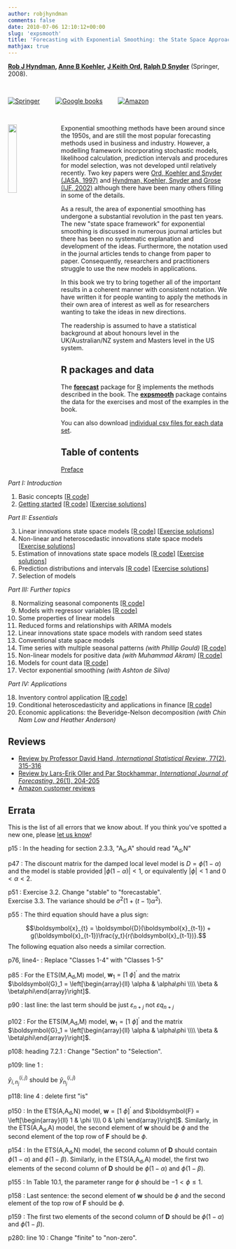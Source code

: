```yaml
---
author: robjhyndman
comments: false
date: 2010-07-06 12:10:12+00:00
slug: 'expsmooth'
title: 'Forecasting with Exponential Smoothing: the State Space Approach'
mathjax: true
---
```


**[Rob J Hyndman](http://robjhyndman.com), [Anne B Koehler](http://www.fsb.muohio.edu/directory/koehleab), [J Keith Ord](https://gufaculty360.georgetown.edu/s/faculty-profile?netid=ordk), [Ralph D Snyder](https://research.monash.edu/en/persons/ralph-snyder)** (Springer, 2008).

&nbsp;&nbsp;&nbsp;&nbsp;&nbsp;&nbsp;&nbsp;

[![Springer](springer.png)](https://www.springer.com/us/book/9783540719168)
&nbsp;&nbsp;&nbsp;&nbsp;&nbsp;&nbsp;&nbsp;
[![Google books](google_books.png)](https://books.google.com/books?id=GSyzox8Lu9YC&lpg=PP1&pg=PP1)
&nbsp;&nbsp;&nbsp;&nbsp;&nbsp;&nbsp;&nbsp;
[![Amazon](amazon.png)](http://amzn.com/3540719164/?tag=otexts-20)

&nbsp;&nbsp;&nbsp;&nbsp;&nbsp;&nbsp;&nbsp;

<a href="http://amzn.com/3540719164/?tag=otexts-20"><img src='/img/expsmooth.jpg' width=20% align='left' style="margin-right: 20px; margin-bottom: 20px;"></a>

Exponential smoothing methods have been around since the 1950s, and are still the most popular forecasting methods used in business and industry. However, a modelling framework incorporating stochastic models, likelihood calculation, prediction intervals and procedures for model selection, was not developed until relatively recently. Two key papers were [Ord, Koehler and Snyder (JASA, 1997)](https://www.jstor.org/stable/2965433) and [Hyndman, Koehler, Snyder and Grose (IJF, 2002)](http://robjhyndman.com/papers/hksg) although there have been many others filling in some of the details.

As a result, the area of exponential smoothing has undergone a substantial revolution in the past ten years. The new "state space framework" for exponential smoothing is discussed in numerous journal articles but there has been no systematic explanation and development of the ideas. Furthermore, the notation used in the journal articles tends to change from paper to paper. Consequently, researchers and practitioners struggle to use the new models in applications.

In this book we try to bring together all of the important results in a coherent manner with consistent notation. We have written it for people wanting to apply the methods in their own area of interest as well as for researchers wanting to take the ideas in new directions.

The readership is assumed to have a statistical background at about honours level in the UK/Australian/NZ system and Masters level in the US system.

## R packages and data

The [**forecast**](http://pkg.robjhyndman.com/forecast) package for [R](http://www.r-project.org) implements the methods described in the book. The [**expsmooth**](http://pkg.robjhyndman.com/expsmooth) package contains the data for the exercises and most of the examples in the book.

You can also download [individual csv files for each data set](expsmooth_data.zip).

## Table of contents

[Preface](expsmooth_preface.pdf)

*Part I: Introduction*

 1. Basic concepts [[R code]](chap01.R)
 2. [Getting started](expsmooth_ch2.pdf) [[R code]](chap02.R) [[Exercise solutions](ch2_solutions.pdf)]

*Part II: Essentials*

 3. Linear innovations state space models [[R code]](chap03.R) [[Exercise solutions](ch3_solutions.pdf)]
 4. Non-linear and heteroscedastic innovations state space models [[Exercise solutions](ch4_solutions.pdf)]
 5. Estimation of innovations state space models [[R code]](chap05.R) [[Exercise solutions](ch5_solutions.pdf)]
 6. Prediction distributions and intervals [[R code]](chap06.R) [[Exercise solutions](ch6_solutions.pdf)]
 7. Selection of models

*Part III: Further topics*

 8. Normalizing seasonal components [[R code]](chap08.R)
 9. Models with regressor variables [[R code]](chap09.R)
 10. Some properties of linear models
 11. Reduced forms and relationships with ARIMA models
 12. Linear innovations state space models with random seed states
 13. Conventional state space models
 14. Time series with multiple seasonal patterns *(with Phillip Gould)* [[R code]](chap14.R)
 15. Non-linear models for positive data *(with Muhammad Akram)* [[R code]](chap15.R)
 16. Models for count data [[R code]](chap16.R)
 17. Vector exponential smoothing *(with Ashton de Silva)*

*Part IV: Applications*

 18. Inventory control application [[R code]](chap18.R)
 19. Conditional heteroscedasticity and applications in finance [[R code]](chap19.R)
 20. Economic applications: the Beveridge-Nelson decomposition *(with Chin Nam Low and Heather Anderson)*

## Reviews

 * [Review by Professor David Hand, *International Statistical Review*, 77(2), 315-316](https://doi.org/10.1111/j.1751-5823.2009.00085_17.x)
 * [Review by Lars-Erik Oller and Par Stockhammar, *International Journal of Forecasting*, 26(1), 204-205](https://doi.org/10.1016/j.ijforecast.2009.09.005)
 * [Amazon customer reviews](http://www.amazon.com/Forecasting-Exponential-Smoothing-Approach-Statistics/product-reviews/3540719164?tag=otexts-20)


## Errata

This is the list of all errors that we know about. If you think you've spotted a new one, please [let us know](mailto:Rob.Hyndman@monash.edu?Subject=Errata)!

p15
: In the heading for section 2.3.3, "A<sub>d</sub>,A" should read "A<sub>d</sub>,N"

p47
: The discount matrix for the damped local level model is $D=\phi(1-\alpha)$ and the model is stable provided $|\phi(1-\alpha)|<1$, or equivalently $|\phi|<1$ and $0 < \alpha < 2$.

p51
: Exercise 3.2. Change "stable" to "forecastable".<br>
Exercise 3.3. The variance should be $\sigma^2(1+(t-1)\alpha^2)$.

p55
: The third equation should have a plus sign:
    <div>
    $$\boldsymbol{x}_{t} = \boldsymbol{D}(\boldsymbol{x}_{t-1}) + g(\boldsymbol{x}_{t-1})\frac{y_t}{r(\boldsymbol{x}_{t-1})}.$$
    </div>
    The following equation also needs a similar correction.

p76, line4-
: Replace "Classes 1-4" with "Classes 1-5"

p85
: For the ETS(M,A<sub>d</sub>,M) model, $\boldsymbol{w}_1 = [1 ~ \phi]^\prime$  and the matrix $\boldsymbol{G}_1 = \left[\begin{array}{ll}
\alpha & \alpha\phi \\\\ \beta & \beta\phi\end{array}\right]$.

p90
: last line: the last term should be just $\varepsilon_{n+j}$ not $\varepsilon q_{n+j}$

p102
: For the ETS(M,A<sub>d</sub>,M) model, $\boldsymbol{w}_1 = [1 ~ \phi]^\prime$ and the matrix $\boldsymbol{G}_1 = \left[\begin{array}{ll}
\alpha & \alpha\phi \\\\ \beta & \beta\phi\end{array}\right]$.

p108: heading 7.2.1
: Change "Section" to "Selection".

p109: line 1
: <div>$\hat{y}_{i,n_j}^{(i,j)}$ should be $\hat{y}_{n_j}^{(i,j)}$</div>

p118: line 4
: delete first "is"

p150
: In the ETS(A,A<sub>d</sub>,N) model, $\boldsymbol{w} = [1 ~ \phi]^\prime$ and $\boldsymbol{F} = \left[\begin{array}{ll}
1 & \phi \\\\
0 & \phi
\end{array}\right]$. Similarly, in the ETS(A,A<sub>d</sub>,A) model, the second element of $\boldsymbol{w}$ should be $\phi$ and the second element of the top row of $\boldsymbol{F}$ should be $\phi$.


p154
: In the ETS(A,A<sub>d</sub>,N) model, the second column of $\boldsymbol{D}$ should contain $\phi(1-\alpha)$ and $\phi(1-\beta)$. Similarly, in the ETS(A,A<sub>d</sub>,A) model, the first two elements of the second column of $\boldsymbol{D}$ should be $\phi(1-\alpha)$ and $\phi(1-\beta)$.

p155
: In Table 10.1, the parameter range for $\phi$ should be $-1<\phi\le1$.

p158
: Last sentence: the second element of $\boldsymbol{w}$ should be $\phi$ and the second element of the top row of $\boldsymbol{F}$ should be $\phi$.

p159
: The first two elements of the second column of $\boldsymbol{D}$ should be $\phi(1-\alpha)$ and $\phi(1-\beta)$.

p280: line 10
: Change "finite" to "non-zero".
</dl>

